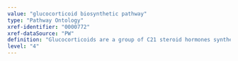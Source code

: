 ```yaml
---
value: "glucocorticoid biosynthetic pathway"
type: "Pathway Ontology"
xref-identifier: "0000772"
xref-dataSource: "PW"
definition: "Glucocorticoids are a group of C21 steroid hormones synthesized by the adrenal cortex and so named because of their effects on glucose metabolism. They also play a role in developmental processes and the immune system. The group is best exemplified by cortisol."
level: "4"
---
```

